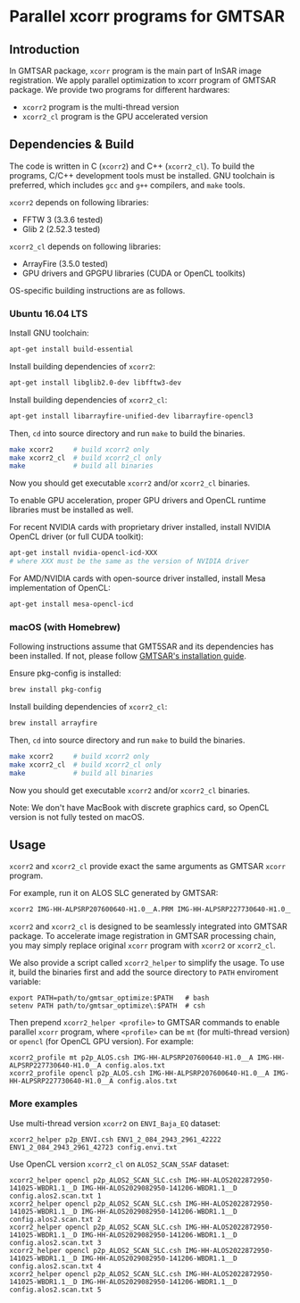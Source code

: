 # Parallel xcorr programs for GMTSAR

## Introduction

In GMTSAR package, `xcorr` program is the main part of InSAR image registration. We apply parallel optimization to xcorr program of GMTSAR package. We provide two programs for different hardwares:

- `xcorr2` program is the multi-thread version
- `xcorr2_cl`  program is the GPU accelerated version


## Dependencies & Build

The code is written in C (`xcorr2`) and C++ (`xcorr2_cl`). To build the programs, C/C++ development tools must be installed. GNU toolchain is preferred, which includes `gcc` and `g++` compilers, and `make` tools.

`xcorr2` depends on following libraries:
- FFTW 3 (3.3.6 tested)
- Glib 2 (2.52.3 tested)

`xcorr2_cl` depends on following libraries:
- ArrayFire (3.5.0 tested)
- GPU drivers and GPGPU libraries (CUDA or OpenCL toolkits)

OS-specific building instructions are as follows.


### Ubuntu 16.04 LTS

Install GNU toolchain:

```bash
apt-get install build-essential
```

Install building dependencies of `xcorr2`:

```bash
apt-get install libglib2.0-dev libfftw3-dev
```

Install building dependencies of `xcorr2_cl`:

```bash
apt-get install libarrayfire-unified-dev libarrayfire-opencl3
```

Then, `cd` into source directory and run `make` to build the binaries.

```bash
make xcorr2     # build xcorr2 only
make xcorr2_cl  # build xcorr2_cl only
make            # build all binaries
```

Now you should get executable `xcorr2` and/or `xcorr2_cl` binaries.

To enable GPU acceleration, proper GPU drivers and OpenCL runtime libraries must be installed as well.

For recent NVIDIA cards with proprietary driver installed, install NVIDIA OpenCL driver (or full CUDA toolkit):

```bash
apt-get install nvidia-opencl-icd-XXX
# where XXX must be the same as the version of NVIDIA driver
```

For AMD/NVIDIA cards with open-source driver installed, install Mesa implementation of OpenCL:

```bash
apt-get install mesa-opencl-icd
```

### macOS (with Homebrew)

Following instructions assume that GMT5SAR and its dependencies has been installed. If not, please follow [GMTSAR's installation guide](http://gmt.soest.hawaii.edu/projects/gmt5sar/wiki).

Ensure pkg-config is installed:

```bash
brew install pkg-config
```

Install building dependencies of `xcorr2_cl`:

```bash
brew install arrayfire
```

Then, `cd` into source directory and run `make` to build the binaries.

```bash
make xcorr2     # build xcorr2 only
make xcorr2_cl  # build xcorr2_cl only
make            # build all binaries
```

Now you should get executable `xcorr2` and/or `xcorr2_cl` binaries.

Note: We don't have MacBook with discrete graphics card, so OpenCL version is not fully tested on macOS.


## Usage

`xcorr2` and `xcorr2_cl` provide exact the same arguments as GMTSAR `xcorr` program.

For example, run it on ALOS SLC generated by GMTSAR:

```bash
xcorr2 IMG-HH-ALPSRP207600640-H1.0__A.PRM IMG-HH-ALPSRP227730640-H1.0__A.PRM -xsearch 64 -ysearch 64 -nx 32 -ny 64 -range_interp 2 -interp 16
```

`xcorr2` and `xcorr2_cl` is designed to be seamlessly integrated into GMTSAR package. To accelerate image registration in GMTSAR processing chain, you may simply replace original `xcorr` program with `xcorr2` or `xcorr2_cl`.

We also provide a script called `xcorr2_helper` to simplify the usage. To use it, build the binaries first and add the source directory to `PATH` enviroment variable:

```
export PATH=path/to/gmtsar_optimize:$PATH   # bash
setenv PATH path/to/gmtsar_optimize\:$PATH  # csh
```

Then prepend `xcorr2_helper <profile>` to GMTSAR commands to enable parallel `xcorr` program, where `<profile>` can be `mt` (for multi-thread version) or `opencl` (for OpenCL GPU version). For example:

```
xcorr2_profile mt p2p_ALOS.csh IMG-HH-ALPSRP207600640-H1.0__A IMG-HH-ALPSRP227730640-H1.0__A config.alos.txt
xcorr2_profile opencl p2p_ALOS.csh IMG-HH-ALPSRP207600640-H1.0__A IMG-HH-ALPSRP227730640-H1.0__A config.alos.txt
```

### More examples

Use multi-thread version `xcorr2` on `ENVI_Baja_EQ` dataset:
```
xcorr2_helper p2p_ENVI.csh ENV1_2_084_2943_2961_42222 ENV1_2_084_2943_2961_42723 config.envi.txt
```

Use OpenCL version `xcorr2_cl` on `ALOS2_SCAN_SSAF` dataset:
```
xcorr2_helper opencl p2p_ALOS2_SCAN_SLC.csh IMG-HH-ALOS2022872950-141025-WBDR1.1__D IMG-HH-ALOS2029082950-141206-WBDR1.1__D config.alos2.scan.txt 1
xcorr2_helper opencl p2p_ALOS2_SCAN_SLC.csh IMG-HH-ALOS2022872950-141025-WBDR1.1__D IMG-HH-ALOS2029082950-141206-WBDR1.1__D config.alos2.scan.txt 2
xcorr2_helper opencl p2p_ALOS2_SCAN_SLC.csh IMG-HH-ALOS2022872950-141025-WBDR1.1__D IMG-HH-ALOS2029082950-141206-WBDR1.1__D config.alos2.scan.txt 3
xcorr2_helper opencl p2p_ALOS2_SCAN_SLC.csh IMG-HH-ALOS2022872950-141025-WBDR1.1__D IMG-HH-ALOS2029082950-141206-WBDR1.1__D config.alos2.scan.txt 4
xcorr2_helper opencl p2p_ALOS2_SCAN_SLC.csh IMG-HH-ALOS2022872950-141025-WBDR1.1__D IMG-HH-ALOS2029082950-141206-WBDR1.1__D config.alos2.scan.txt 5
```
